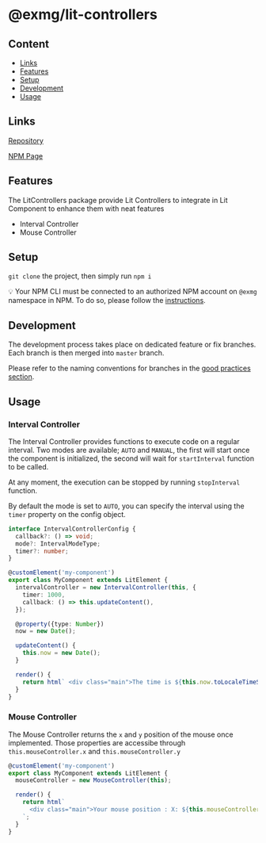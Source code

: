 # @exmg/lit-controllers

## Content

- [Links](#links)
- [Features](#features)
- [Setup](#setup)
- [Development](#development)
- [Usage](#usage)

## Links

[Repository](https://bitbucket.org/exmachina/exmg-lit-utils/src/master/packages/lit-controllers/)

[NPM Page](https://www.npmjs.com/package/@exmg/lit-controllers)

## Features

The LitControllers package provide Lit Controllers to integrate in Lit Component to enhance them with neat features

- Interval Controller
- Mouse Controller

## Setup

`git clone` the project, then simply run `npm i`

💡 Your NPM CLI must be connected to an authorized NPM account on `@exmg` namespace in NPM.
To do so, please follow the [instructions](https://docs.npmjs.com/cli/v6/commands/npm-adduser).

## Development

The development process takes place on dedicated feature or fix branches.
Each branch is then merged into `master` branch.

Please refer to the naming conventions for branches in the [good practices section](https://www.notion.so/Branching-26261b1bd7f24a29ada41e59414159ac).

## Usage

### Interval Controller

The Interval Controller provides functions to execute code on a regular interval.
Two modes are available; `AUTO` and `MANUAL`, the first will start once the component is initialized, the second will wait for `startInterval` function to be called.

At any moment, the execution can be stopped by running `stopInterval` function.

By default the mode is set to `AUTO`, you can specify the interval using the `timer` property on the config object.

```ts
interface IntervalControllerConfig {
  callback?: () => void;
  mode?: IntervalModeType;
  timer?: number;
}
```

```ts
@customElement('my-component')
export class MyComponent extends LitElement {
  intervalController = new IntervalController(this, {
    timer: 1000,
    callback: () => this.updateContent(),
  });

  @property({type: Number})
  now = new Date();

  updateContent() {
    this.now = new Date();
  }

  render() {
    return html` <div class="main">The time is ${this.now.toLocaleTimeString()}</div> `;
  }
}
```

### Mouse Controller

The Mouse Controller returns the `x` and `y` position of the mouse once implemented.
Those properties are accessibe through `this.mouseController.x` and `this.mouseController.y`

```ts
@customElement('my-component')
export class MyComponent extends LitElement {
  mouseController = new MouseController(this);

  render() {
    return html`
      <div class="main">Your mouse position : X: ${this.mouseController.pos.x} Y: ${this.mouseController.pos.y}</div>
    `;
  }
}
```
